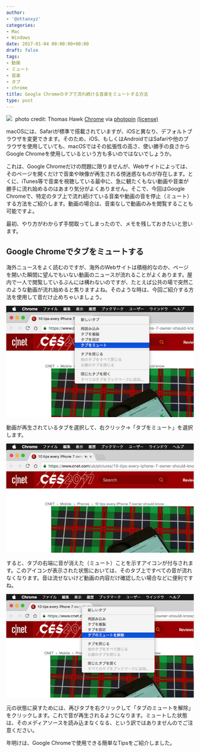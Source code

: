 ```yaml
---
author:
- '@ottanxyz'
categories:
- Mac
- Windows
date: 2017-01-04 00:00:00+00:00
draft: false
tags:
- 動画
- ミュート
- 音楽
- タブ
- chrome
title: Google Chromeのタブで流れ続ける音楽をミュートする方法
type: post
---
```


![](170104-586cde37d60a3.jpg)
 photo credit: Thomas Hawk [Chrome](http://www.flickr.com/photos/51035555243@N01/27519596232) via [photopin](http://photopin.com) [(license)](https://creativecommons.org/licenses/by-nc/2.0/) 



macOSには、Safariが標準で搭載されていますが、iOSと異なり、デフォルトブラウザを変更できます。そのため、iOS、もしくはAndroidではSafariや他のブラウザを使用していても、macOSではその拡張性の高さ、使い勝手の良さからGoogle Chromeを使用しているという方も多いのではないでしょうか。





これは、Google Chromeだけの問題に限りませんが、Webサイトによっては、そのページを開くだけで音楽や映像が再生される傍迷惑なものが存在します。とくに、iTunes等で音楽を視聴している最中に、急に観たくもない動画や音楽が勝手に流れ始めるのはあまり気分がよくありません。そこで、今回はGoogle Chromeで、特定のタブ上で流れ続けている音楽や動画の音を停止（ミュート）する方法をご紹介します。動画の場合は、音楽なしで動画のみを閲覧することも可能ですよ。





最初、やり方がわからず手間取ってしまったので、メモを残しておきたいと思います。





## Google Chromeでタブをミュートする





海外ニュースをよく読むのですが、海外のWebサイトは積極的なのか、ページを開いた瞬間に望んでもいない動画のニュースが流れることがよくあります。屋内で一人で閲覧しているぶんには構わないのですが、たとえば公共の場で突然このような動画が流れ始めると焦りますよね。そのような時は、今回ご紹介する方法を使用して音だけ止めちゃいましょう。





![](170104-586cde20a811a.png)






動画が再生されているタブを選択して、右クリック→「タブをミュート」を選択します。





![](170104-586cde27466f2.png)






すると、タブの右端に音が消えた（ミュート）ことを示すアイコンが付与されます。このアイコンが表示された状態においては、そのタブ上ですべての音が流れなくなります。音は流せないけど動画の内容だけ確認したい場合などに便利ですね。





![](170104-586cde2da33ad.png)






元の状態に戻すためには、再びタブを右クリックして「タブのミュートを解除」をクリックします。これで音が再生されるようになります。ミュートした状態は、そのメディアソースを読み込まなくなる、という訳ではありませんのでご注意ください。





年明けは、Google Chromeで使用できる簡単なTipsをご紹介しました。